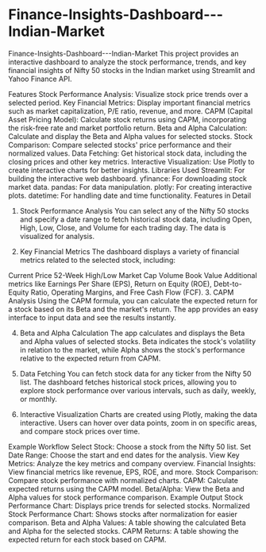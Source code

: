 # Finance-Insights-Dashboard---Indian-Market

Finance-Insights-Dashboard---Indian-Market
This project provides an interactive dashboard to analyze the stock performance, trends, and key financial insights of Nifty 50 stocks in the Indian market using Streamlit and Yahoo Finance API.

Features
Stock Performance Analysis: Visualize stock price trends over a selected period.
Key Financial Metrics: Display important financial metrics such as market capitalization, P/E ratio, revenue, and more.
CAPM (Capital Asset Pricing Model): Calculate stock returns using CAPM, incorporating the risk-free rate and market portfolio return.
Beta and Alpha Calculation: Calculate and display the Beta and Alpha values for selected stocks.
Stock Comparison: Compare selected stocks' price performance and their normalized values.
Data Fetching: Get historical stock data, including the closing prices and other key metrics.
Interactive Visualization: Use Plotly to create interactive charts for better insights.
Libraries Used
Streamlit: For building the interactive web dashboard.
yfinance: For downloading stock market data.
pandas: For data manipulation.
plotly: For creating interactive plots.
datetime: For handling date and time functionality.
Features in Detail
1. Stock Performance Analysis
You can select any of the Nifty 50 stocks and specify a date range to fetch historical stock data, including Open, High, Low, Close, and Volume for each trading day. The data is visualized for analysis.

2. Key Financial Metrics
The dashboard displays a variety of financial metrics related to the selected stock, including:

Current Price
52-Week High/Low
Market Cap
Volume
Book Value
Additional metrics like Earnings Per Share (EPS), Return on Equity (ROE), Debt-to-Equity Ratio, Operating Margins, and Free Cash Flow (FCF).
3. CAPM Analysis
Using the CAPM formula, you can calculate the expected return for a stock based on its Beta and the market's return. The app provides an easy interface to input data and see the results instantly.

4. Beta and Alpha Calculation
The app calculates and displays the Beta and Alpha values of selected stocks. Beta indicates the stock's volatility in relation to the market, while Alpha shows the stock's performance relative to the expected return from CAPM.

5. Data Fetching
You can fetch stock data for any ticker from the Nifty 50 list. The dashboard fetches historical stock prices, allowing you to explore stock performance over various intervals, such as daily, weekly, or monthly.

6. Interactive Visualization
Charts are created using Plotly, making the data interactive. Users can hover over data points, zoom in on specific areas, and compare stock prices over time.

Example Workflow
Select Stock: Choose a stock from the Nifty 50 list.
Set Date Range: Choose the start and end dates for the analysis.
View Key Metrics: Analyze the key metrics and company overview.
Financial Insights: View financial metrics like revenue, EPS, ROE, and more.
Stock Comparison: Compare stock performance with normalized charts.
CAPM: Calculate expected returns using the CAPM model.
Beta/Alpha: View the Beta and Alpha values for stock performance comparison.
Example Output
Stock Performance Chart: Displays price trends for selected stocks.
Normalized Stock Performance Chart: Shows stocks after normalization for easier comparison.
Beta and Alpha Values: A table showing the calculated Beta and Alpha for the selected stocks.
CAPM Returns: A table showing the expected return for each stock based on CAPM.
